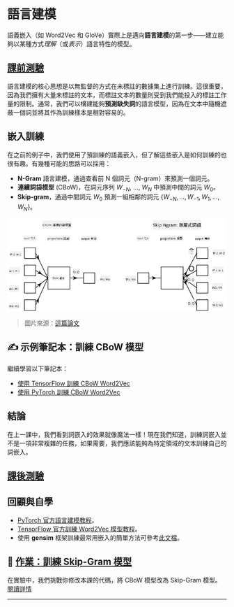 <!--
CO_OP_TRANSLATOR_METADATA:
{
  "original_hash": "7ba20f54a5bfcd6521018cdfb17c7c57",
  "translation_date": "2025-09-23T13:02:37+00:00",
  "source_file": "lessons/5-NLP/15-LanguageModeling/README.md",
  "language_code": "tw"
}
-->
# 語言建模

語義嵌入（如 Word2Vec 和 GloVe）實際上是邁向**語言建模**的第一步——建立能夠以某種方式*理解*（或*表示*）語言特性的模型。

## [課前測驗](https://ff-quizzes.netlify.app/en/ai/quiz/29)

語言建模的核心思想是以無監督的方式在未標註的數據集上進行訓練。這很重要，因為我們擁有大量未標註的文本，而標註文本的數量則受到我們能投入的標註工作量的限制。通常，我們可以構建能夠**預測缺失詞**的語言模型，因為在文本中隨機遮蔽一個詞並將其作為訓練樣本是相對容易的。

## 嵌入訓練

在之前的例子中，我們使用了預訓練的語義嵌入，但了解這些嵌入是如何訓練的也很有趣。有幾種可能的思路可以採用：

* **N-Gram** 語言建模，通過查看前 N 個詞元（N-gram）來預測一個詞元。
* **連續詞袋模型** (CBoW)，在詞元序列 $W_{-N}$, ..., $W_N$ 中預測中間的詞元 $W_0$。
* **Skip-gram**，通過中間詞元 $W_0$ 預測一組相鄰的詞元 {$W_{-N},\dots, W_{-1}, W_1,\dots, W_N$}。

![來自論文的將詞轉換為向量的算法示例](../../../../../translated_images/example-algorithms-for-converting-words-to-vectors.fbe9207a726922f6f0f5de66427e8a6eda63809356114e28fb1fa5f4a83ebda7.tw.png)

> 圖片來源：[這篇論文](https://arxiv.org/pdf/1301.3781.pdf)

## ✍️ 示例筆記本：訓練 CBoW 模型

繼續學習以下筆記本：

* [使用 TensorFlow 訓練 CBoW Word2Vec](CBoW-TF.ipynb)
* [使用 PyTorch 訓練 CBoW Word2Vec](CBoW-PyTorch.ipynb)

## 結論

在上一課中，我們看到詞嵌入的效果就像魔法一樣！現在我們知道，訓練詞嵌入並不是一項非常複雜的任務，如果需要，我們應該能夠為特定領域的文本訓練自己的詞嵌入。

## [課後測驗](https://ff-quizzes.netlify.app/en/ai/quiz/30)

## 回顧與自學

* [PyTorch 官方語言建模教程](https://pytorch.org/tutorials/beginner/nlp/word_embeddings_tutorial.html)。
* [TensorFlow 官方訓練 Word2Vec 模型教程](https://www.TensorFlow.org/tutorials/text/word2vec)。
* 使用 **gensim** 框架訓練最常用嵌入的簡單方法可參考[此文檔](https://pytorch.org/tutorials/beginner/nlp/word_embeddings_tutorial.html)。

## 🚀 [作業：訓練 Skip-Gram 模型](lab/README.md)

在實驗中，我們挑戰你修改本課的代碼，將 CBoW 模型改為 Skip-Gram 模型。[閱讀詳情](lab/README.md)

---

